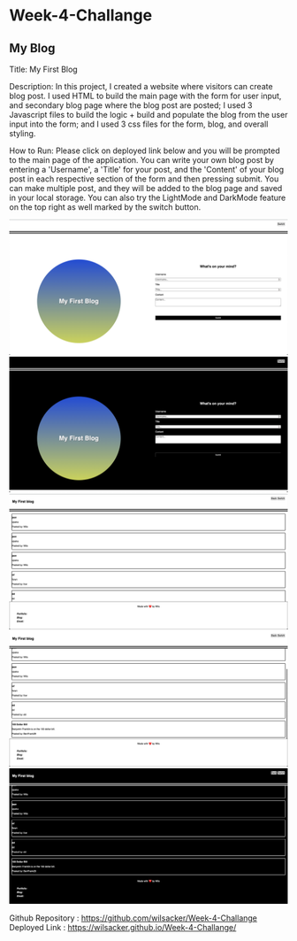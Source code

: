 # Week-4-Challange

## My Blog

Title: My First Blog

Description:
In this project, I created a website where visitors can create blog post. I used HTML to build the main page with the form for user input, and secondary blog page where the blog post are posted; I used 3 Javascript files to build the logic + build and populate the blog from the user input into the form; and I used 3 css files for the form, blog, and overall styling.

How to Run:
Please click on deployed link below and you will be prompted to the main page of the application. You can write your own blog post by entering a 'Username', a 'Title' for your post, and the 'Content' of your blog post in each respective section of the form and then pressing submit. You can make multiple post, and they will be added to the blog page and saved in your local storage. You can also try the LightMode and DarkMode feature on the top right as well marked by the switch button.

![alt text](./assets/images/Main.png)
![alt text](./assets/images/Main%20Dark.png)
![alt text](./assets/images/Blog.png)
![alt text](./assets/images/Blog%20Scroller%20Demo.png)
![alt text](./assets/images/Blog%20Dark.png)

Github Repository : https://github.com/wilsacker/Week-4-Challange Deployed Link : https://wilsacker.github.io/Week-4-Challange/